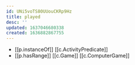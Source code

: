 ```yaml
---
id: UNi5voTS80UUouCKRp9Hz
title: played
desc: ''
updated: 1637046680338
created: 1636882867755
---
```



- [[p.instanceOf]] [[c.ActivityPredicate]]
- [[p.hasRange]] [[c.Game]] [[c.ComputerGame]]


